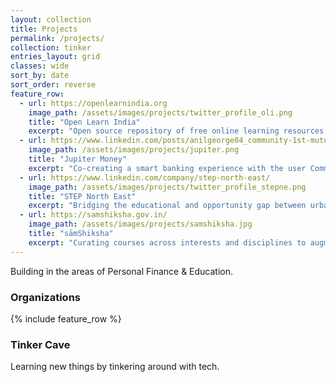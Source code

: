 ```yaml
---
layout: collection
title: Projects
permalink: /projects/
collection: tinker
entries_layout: grid
classes: wide
sort_by: date
sort_order: reverse
feature_row:
  - url: https://openlearnindia.org
    image_path: /assets/images/projects/twitter_profile_oli.png
    title: "Open Learn India"
    excerpt: "Open source repository of free online learning resources mapped to the Indian curriculum"
  - url: https://www.linkedin.com/posts/anilgeorge04_community-1st-mutualfunds-activity-6784107382541840384-Ypre
    image_path: /assets/images/projects/jupiter.png
    title: "Jupiter Money"
    excerpt: "Co-creating a smart banking experience with the user Community"
  - url: https://www.linkedin.com/company/step-north-east/
    image_path: /assets/images/projects/twitter_profile_stepne.png
    title: "STEP North East"
    excerpt: "Bridging the educational and opportunity gap between urban and rural areas in North East India"
  - url: https://samshiksha.gov.in/
    image_path: /assets/images/projects/samshiksha.jpg
    title: "sāmShiksha"
    excerpt: "Curating courses across interests and disciplines to augment college education in India"
---
```

Building in the areas of Personal Finance & Education.

### Organizations
{% include feature_row %}

### Tinker Cave
Learning new things by tinkering around with tech.